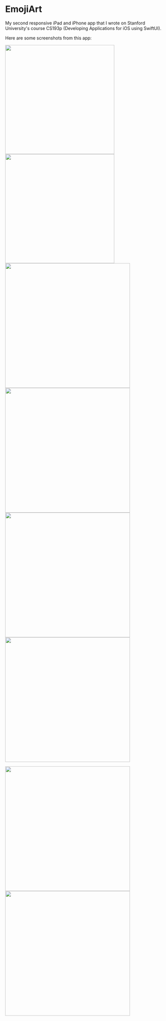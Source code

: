 # EmojiArt

My second responsive iPad and iPhone app that I wrote on Stanford University's course CS193p (Developing Applications for iOS using SwiftUI).

Here are some screenshots from this app:
<p float="left">
  <img src="https://user-images.githubusercontent.com/37738870/145706499-ca54c8dd-3205-4723-83a3-440d0d3a0cb3.png" width="350" />
  <img src="https://user-images.githubusercontent.com/37738870/145706528-d7e0bd63-6f70-4ac2-9953-152147eb2e97.png" width="350" />
  <img src="https://user-images.githubusercontent.com/37738870/145706541-c5b6f894-82d2-4fe3-a255-9ea36231362f.png" width="400" />
  <img src="https://user-images.githubusercontent.com/37738870/145706543-e0e38b45-08ab-4a92-a33c-9b59fc2fc8a3.png" width="400" />
  <img src="https://user-images.githubusercontent.com/37738870/145706548-182a57c1-52b2-47e5-bdae-2675c9931e2a.png" width="400" />
  <img src="https://user-images.githubusercontent.com/37738870/145706551-e9477ac0-49c5-4f58-b7d8-0e278b4914c4.png" width="400" />
</p>
<p float="left">
  <img src="https://user-images.githubusercontent.com/37738870/145706556-284d173a-f4f7-4f17-b8b9-6a17846685bd.png" width="400" />
  <img src="https://user-images.githubusercontent.com/37738870/145706558-707c035d-456f-4708-a42b-75e6cf72b5b5.png" width="400" />
</p>

